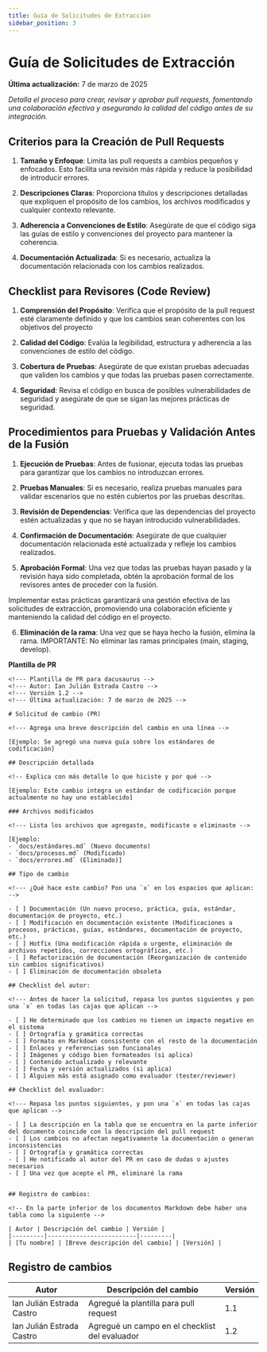 ```yaml
---
title: Guía de Solicitudes de Extracción
sidebar_position: 3
---
```


# Guía de Solicitudes de Extracción

**Última actualización:** 7 de marzo de 2025

_Detalla el proceso para crear, revisar y aprobar pull requests, fomentando una colaboración efectiva y asegurando la calidad del código antes de su integración._

## Criterios para la Creación de Pull Requests

1. **Tamaño y Enfoque**: Limita las pull requests a cambios pequeños y enfocados. Esto facilita una revisión más rápida y reduce la posibilidad de introducir errores.

2. **Descripciones Claras**: Proporciona títulos y descripciones detalladas que expliquen el propósito de los cambios, los archivos modificados y cualquier contexto relevante.

3. **Adherencia a Convenciones de Estilo**: Asegúrate de que el código siga las guías de estilo y convenciones del proyecto para mantener la coherencia.

4. **Documentación Actualizada**: Si es necesario, actualiza la documentación relacionada con los cambios realizados.

## Checklist para Revisores (Code Review)

1. **Comprensión del Propósito**: Verifica que el propósito de la pull request esté claramente definido y que los cambios sean coherentes con los objetivos del proyecto

2. **Calidad del Código**: Evalúa la legibilidad, estructura y adherencia a las convenciones de estilo del código.

3. **Cobertura de Pruebas**: Asegúrate de que existan pruebas adecuadas que validen los cambios y que todas las pruebas pasen correctamente.

4. **Seguridad**: Revisa el código en busca de posibles vulnerabilidades de seguridad y asegúrate de que se sigan las mejores prácticas de seguridad.

## Procedimientos para Pruebas y Validación Antes de la Fusión

1. **Ejecución de Pruebas**: Antes de fusionar, ejecuta todas las pruebas para garantizar que los cambios no introduzcan errores.

2. **Pruebas Manuales**: Si es necesario, realiza pruebas manuales para validar escenarios que no estén cubiertos por las pruebas descritas.

3. **Revisión de Dependencias**: Verifica que las dependencias del proyecto estén actualizadas y que no se hayan introducido vulnerabilidades.

4. **Confirmación de Documentación**: Asegúrate de que cualquier documentación relacionada esté actualizada y refleje los cambios realizados.

5. **Aprobación Formal**: Una vez que todas las pruebas hayan pasado y la revisión haya sido completada, obtén la aprobación formal de los revisores antes de proceder con la fusión.

Implementar estas prácticas garantizará una gestión efectiva de las solicitudes de extracción, promoviendo una colaboración eficiente y manteniendo la calidad del código en el proyecto.

6. **Eliminación de la rama**: Una vez que se haya hecho la fusión, elimina la rama. IMPORTANTE: No eliminar las ramas principales (main, staging, develop).

**Plantilla de PR**

```
<!--- Plantilla de PR para dacusaurus -->
<!--- Autor: Ian Julián Estrada Castro -->
<!--- Versión 1.2 -->
<!--- Última actualización: 7 de marzo de 2025 -->

# Solicitud de cambio (PR)

<!--- Agrega una breve descripción del cambio en una línea -->

[Ejemplo: Se agregó una nueva guía sobre los estándares de codificación]

## Descripción detallada

<!-- Explica con más detalle lo que hiciste y por qué -->

[Ejemplo: Este cambio integra un estándar de codificación porque actualmente no hay uno establecido]

### Archivos modificados

<!--- Lista los archivos que agregaste, modificaste o eliminaste -->

[Ejemplo:
- `docs/estándares.md` (Nuevo documento)
- `docs/procesos.md` (Modificado)
- `docs/errores.md` (Eliminado)]

## Tipo de cambio

<!--- ¿Qué hace este cambio? Pon una `x` en los espacios que aplican: -->

- [ ] Documentación (Un nuevo proceso, práctica, guía, estándar, documentación de proyecto, etc.)
- [ ] Modificación en documentación existente (Modificaciones a procesos, prácticas, guías, estándares, documentación de proyecto, etc.)
- [ ] Hotfix (Una modificación rápida o urgente, eliminación de archivos repetidos, correcciones ortográficas, etc.)
- [ ] Refactorización de documentación (Reorganización de contenido sin cambios significativos)
- [ ] Eliminación de documentación obsoleta

## Checklist del autor:

<!--- Antes de hacer la solicitud, repasa los puntos siguientes y pon una `x` en todas las cajas que aplican -->

- [ ] He determinado que los cambios no tienen un impacto negativo en el sistema
- [ ] Ortografía y gramática correctas
- [ ] Formato en Markdown consistente con el resto de la documentación
- [ ] Enlaces y referencias son funcionales
- [ ] Imágenes y código bien formateados (si aplica)
- [ ] Contenido actualizado y relevante
- [ ] Fecha y versión actualizados (si aplica)
- [ ] Alguien más está asignado como evaluador (tester/reviewer)

## Checklist del evaluador:

<!--- Repasa los puntos siguientes, y pon una `x` en todas las cajas que aplican -->

- [ ] La descripción en la tabla que se encuentra en la parte inferior del documento coincide con la descripción del pull request
- [ ] Los cambios no afectan negativamente la documentación o generan inconsistencias
- [ ] Ortografía y gramática correctas
- [ ] He notificado al autor del PR en caso de dudas o ajustes necesarios
- [ ] Una vez que acepte el PR, eliminaré la rama


## Registro de cambios:

<!-- En la parte inferior de los documentos Markdown debe haber una tabla como la siguiente -->

| Autor | Descripción del cambio | Versión |
|---------|-------------------------|---------|
| [Tu nombre] | [Breve descripción del cambio] | [Versión] |
```

## Registro de cambios
| Autor | Descripción del cambio | Versión |
|---------|-------------------------|---------|
| Ian Julián Estrada Castro | Agregué la plantilla para pull request | 1.1 |
| Ian Julián Estrada Castro | Agregué un campo en el checklist del evaluador | 1.2 |